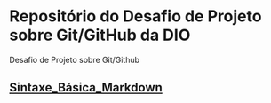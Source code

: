 # Repositório do Desafio de Projeto sobre Git/GitHub da DIO
Desafio de Projeto sobre Git/Github

## [Sintaxe_Básica_Markdown](https://www.markdownguide.org/basic-syntax/)
